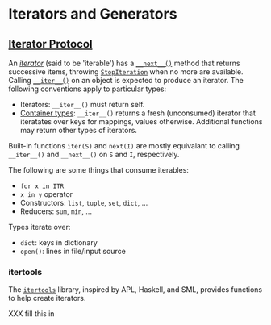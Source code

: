 Iterators and Generators
========================

[Iterator Protocol]
-------------------

An _[iterator]_ (said to be 'iterable')  has a [`__next__()`] method
that returns successive items, throwing [`StopIteration`] when no more
are available. Calling [`__iter__()`] on an object is expected to
produce an iterator. The following conventions apply to particular
types:

* Iterators: `__iter__()` must return self.
* [Container types]: `__iter__()` returns a fresh (unconsumed) iterator
  that iteratates over keys for mappings, values otherwise. Additional
  functions may return other types of iterators.

Built-in functions `iter(S)` and `next(I)` are mostly equivalant to
calling `__iter__()` and `__next__()` on `S` and `I`, respectively.

The following  are some things that consume iterables:
* `for x in ITR`
* `x in y` operator
* Constructors: `list`, `tuple`, `set`, `dict`, ...
* Reducers: `sum`, `min`, ...

Types iterate over:
* `dict`: keys in dictionary
* `open()`: lines in file/input source

### itertools

The [`itertools`] library, inspired by APL, Haskell, and SML, provides
functions to help create iterators.

XXX fill this in



[`StopIteration`]: https://docs.python.org/3/library/exceptions.html#StopIteration
[`__iter__()`]: https://docs.python.org/3/reference/datamodel.html#object.__iter__
[`__next__()`]: https://docs.python.org/3/library/stdtypes.html#iterator.__next__
[container types]: https://docs.python.org/3/reference/datamodel.html#emulating-container-types
[iterator protocol]: https://docs.python.org/3/library/stdtypes.html#typeiter
[iterator]: https://docs.python.org/3/glossary.html#term-iterator
[`itertools`]: https://docs.python.org/3/library/itertools.html
